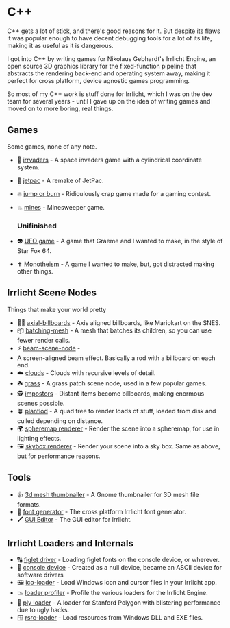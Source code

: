 # C++

C++ gets a lot of stick, and there's good reasons for it. But despite its flaws
it was popular enough to have decent debugging tools for a lot of its life,
making it as useful as it is dangerous.

I got into C++ by writing games for Nikolaus Gebhardt's Irrlicht Engine, an open
source 3D graphics library for the fixed-function pipeline that abstracts the
rendering back-end and operating system away, making it perfect for cross
platform, device agnostic games programming.

So most of my C++ work is stuff done for Irrlicht, which I was on the dev team
for several years - until I gave up on the idea of writing games and moved on to
more boring, real things.

## Games

Some games, none of any note.

* 👾 [irrvaders](irrvaders) -
  A space invaders game with a cylindrical coordinate system.
* 🚀 [jetpac](jetpac) -
  A remake of JetPac.
* 🔥 [jump or burn](jumporburn) -
  Ridiculously crap game made for a gaming contest.
* 💥 [mines](mines) -
  Minesweeper game.

  ### Unifinished

* 👽 [UFO game](ufo-game) -
  A game that Graeme and I wanted to make, in the style of Star Fox 64.
* ✝ [Monotheism](monotheism) -
  A game I wanted to make, but, got distracted making other things.

## Irrlicht Scene Nodes

Things that make your world pretty

* 🧑‍🔧 [axial-billboards](axial-billboards) -
  Axis aligned billboards, like Mariokart on the SNES.
* 📦 [batching-mesh](batching-mesh) -
  A mesh that batches its children, so you can use fewer render calls.
* ⚡ [beam-scene-node](beam-scene-node) -
* A screen-aligned beam effect. Basically a rod with a billboard on each end.
* ☁️ [clouds](clouds) -
  Clouds with recursive levels of detail.
* ☘️ [grass](grass) -
  A grass patch scene node, used in a few popular games.
* 🕵️ [impostors](impostors) -
  Distant items become billboards, making enormous scenes possible.
* 🪴 [plantlod](plantlod) -
  A quad tree to render loads of stuff, loaded from disk and culled depending
  on distance.
* 🌍 [spheremap renderer](spheremap-renderer) -
  Render the scene into a spheremap, for use in lighting effects.
* 🖼️ [skybox renderer](skybox) -
  Render your scene into a sky box. Same as above, but for performance reasons.

## Tools

* 👍 [3d mesh thumbnailer](thumbnailer) -
  A Gnome thumbnailer for 3D mesh file formats.
* 🔡 [font generator](font-generator) -
  The cross platform Irrlicht font generator.
* 🖊️ [GUI Editor](gui) -
  The GUI editor for Irrlicht.

## Irrlicht Loaders and Internals

* 🔠 [figlet driver](figlet-driver) -
  Loading figlet fonts on the console device, or wherever.
* 🤖 [console device](console-device) -
  Created as a null device, became an ASCII device for software drivers
* 🖼️ [ico-loader](ico-loader) -
  Load Windows icon and cursor files in your Irrlicht app.
* 📉 [loader profiler](loader-profiler) -
  Profile the various loaders for the Irrlicht Engine.
* 💾 [ply loader](ply-loader) -
  A loader for Stanford Polygon with blistering performance due to ugly hacks.
* 🪟 [rsrc-loader](rsrc-loader) -
  Load resources from Windows DLL and EXE files.
